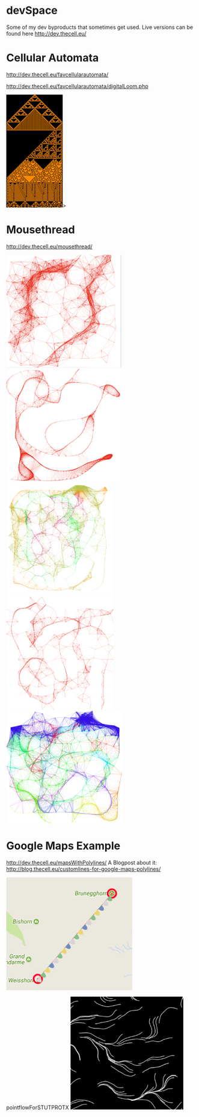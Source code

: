 # devSpace
Some of my dev byproducts that sometimes get used.
Live versions can be found here http://dev.thecell.eu/

# Cellular Automata
http://dev.thecell.eu/favcellularautomata/

http://dev.thecell.eu/favcellularautomata/digitalLoom.php

<img src="https://raw.githubusercontent.com/TheCell/devSpace/master/images/DigitalGewoben.png" height="300" alt="Cellular Automata image" />>

# Mousethread
http://dev.thecell.eu/mousethread/

<img src="https://raw.githubusercontent.com/TheCell/devSpace/master/images/mousethread.PNG" height="300" alt="Mousethread image" />
<img src="https://raw.githubusercontent.com/TheCell/devSpace/master/images/mousethread2.PNG" height="300" alt="Mousethread image 2" />
<img src="https://raw.githubusercontent.com/TheCell/devSpace/master/images/mousethreaded_dev.thecell.eu.png" height="300" alt="Mousethread image 3" />
<img src="https://raw.githubusercontent.com/TheCell/devSpace/master/images/mousethreaded_dev.thecell.eu2.png" height="300" alt="Mousethread image 4" />
<img src="https://raw.githubusercontent.com/TheCell/devSpace/master/images/mousethreaded_dev.thecell.eu3.png" height="300" alt="Mousethread image 5" />

# Google Maps Example
http://dev.thecell.eu/mapsWithPolylines/
A Blogpost about it: http://blog.thecell.eu/customlines-for-google-maps-polylines/

<img src="https://raw.githubusercontent.com/TheCell/devSpace/master/googleMapsExample/images/mapLittle.PNG" height="300" alt="Google Maps With a Polyline" />

pointflowForSTUTPROTX
<img src="https://raw.githubusercontent.com/TheCell/devSpace/master/pointflowForSTUTPROTX/567316928.png" height="300" alt="points Flowing" />
